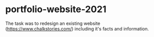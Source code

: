 # portfolio-website-2021
 
The task was to redesign an existing website (https://www.chalkstories.com/) including it's facts and information.
